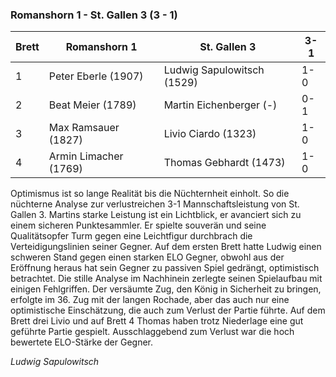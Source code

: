 ### Romanshorn 1 - St. Gallen 3 (3 - 1)

| Brett | Romanshorn 1          | St. Gallen 3               | 3-1 |
|-------|-----------------------|----------------------------|-----|
| 1     | Peter Eberle (1907)   | Ludwig Sapulowitsch (1529) | 1-0 |
| 2     | Beat Meier (1789)     | Martin Eichenberger (-)    | 0-1 |
| 3     | Max Ramsauer (1827)   | Livio Ciardo (1323)        | 1-0 |
| 4     | Armin Limacher (1769) | Thomas Gebhardt (1473)     | 1-0 |

Optimismus ist so lange Realität bis die Nüchternheit einholt. So die nüchterne Analyse zur verlustreichen 3-1
Mannschaftsleistung von St. Gallen 3. Martins starke Leistung ist ein Lichtblick, er avanciert sich zu einem sicheren
Punktesammler. Er spielte souverän und seine Qualitätsopfer Turm gegen eine Leichtfigur durchbrach die
Verteidigungslinien seiner Gegner. Auf dem ersten Brett hatte Ludwig einen schweren Stand gegen einen starken ELO
Gegner, obwohl aus der Eröffnung heraus hat sein Gegner zu passiven Spiel gedrängt, optimistisch betrachtet. Die stille
Analyse im Nachhinein zerlegte seinen Spielaufbau mit einigen Fehlgriffen. Der versäumte Zug, den König in Sicherheit zu
bringen, erfolgte im 36. Zug mit der langen Rochade, aber das auch nur eine optimistische Einschätzung, die auch zum
Verlust der Partie führte. Auf dem Brett drei Livio und auf Brett 4 Thomas haben trotz Niederlage eine gut geführte
Partie gespielt. Ausschlaggebend zum Verlust war die hoch bewertete ELO-Stärke der Gegner.

_Ludwig Sapulowitsch_
